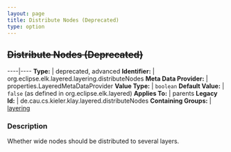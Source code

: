 ```yaml
---
layout: page
title: Distribute Nodes (Deprecated)
type: option
---
```

## ~~Distribute Nodes (Deprecated)~~

----|----
**Type:** | deprecated, advanced
**Identifier:** | org.eclipse.elk.layered.layering.distributeNodes
**Meta Data Provider:** | properties.LayeredMetaDataProvider
**Value Type:** | `boolean`
**Default Value:** | `false` (as defined in org.eclipse.elk.layered)
**Applies To:** | parents
**Legacy Id:** | de.cau.cs.kieler.klay.layered.distributeNodes
**Containing Groups:** | [layering](org-eclipse-elk-layered-layering)

### Description

Whether wide nodes should be distributed to several layers.
